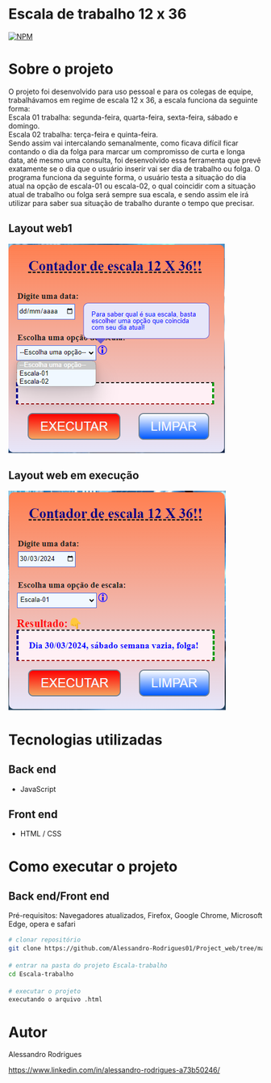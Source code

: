 # Escala de trabalho 12 x 36
[![NPM](https://img.shields.io/npm/l/react)](https://github.com/Alessandro-Rodrigues01/Project_web/blob/main/LICENSE) 

# Sobre o projeto
O projeto foi desenvolvido para uso pessoal e para os colegas de equipe, trabalhávamos em regime de escala 12 x 36, a escala funciona da seguinte forma:                                              
Escala 01 trabalha: segunda-feira, quarta-feira, sexta-feira, sábado e domingo.                                                                                                                     
Escala 02 trabalha: terça-feira e quinta-feira.                                                                                                                                                     
Sendo assim vai intercalando semanalmente, como ficava difícil ficar contando o dia da folga para marcar um compromisso de curta e longa data, até mesmo uma consulta, foi desenvolvido essa ferramenta que prevê exatamente se o dia que o usuário inserir vai ser dia de trabalho ou folga.
O programa funciona da seguinte forma, o usuário testa a situação do dia atual na opção de escala-01 ou escala-02, o qual coincidir com a situação atual de trabalho ou folga será sempre sua escala, e sendo assim ele irá utilizar para saber sua situação de trabalho durante o tempo que precisar.


## Layout web1
![Web 1](https://github.com/Alessandro-Rodrigues01/Project_web/blob/main/Escala-trabalho/assets/Tela-primeira-2.png)


## Layout web em execução
![Web 1](https://github.com/Alessandro-Rodrigues01/Project_web/blob/main/Escala-trabalho/assets/Tela-em-execucao.png)



# Tecnologias utilizadas
## Back end
- JavaScript
  
## Front end
- HTML / CSS


# Como executar o projeto

## Back end/Front end
Pré-requisitos: Navegadores atualizados, Firefox, Google Chrome, Microsoft Edge, opera e safari

```bash
# clonar repositório
git clone https://github.com/Alessandro-Rodrigues01/Project_web/tree/main/Escala-trabalho

# entrar na pasta do projeto Escala-trabalho
cd Escala-trabalho

# executar o projeto
executando o arquivo .html
```

# Autor
Alessandro Rodrigues

https://www.linkedin.com/in/alessandro-rodrigues-a73b50246/
